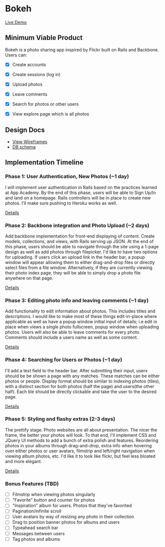 # Bokeh

[Live Demo][demo]

[demo]: http://bokeh-app.xyz.com

## Minimum Viable Product
Bokeh is a photo sharing app inspired by Flickr built on Rails and Backbone. Users can:

<!-- This is a Markdown checklist. Use it to keep track of your progress! -->

- [x] Create accounts
- [x] Create sessions (log in)
- [x] Upload photos
- [x] Leave comments
- [x] Search for photos or other users
- [x] View explore page which is all photos


## Design Docs
* [View Wireframes][views]
* [DB schema][schema]

[views]: ./docs/views.md
[schema]: ./docs/schema.md

## Implementation Timeline

### Phase 1: User Authentication, New Photos (~1 day)
I will implement user authentication in Rails based on the practices learned at
App Academy. By the end of this phase, users will be able to Sign Up/In and land
on a homepage. Rails controllers will be in place to create new photos. I'll make
sure pushing to Heroku works as well.

[Details][phase-one]

### Phase 2: Backbone integration and Photo Upload (~2 days)
Add backbone implementation for front-end displaying of content. Create models, collections, and views, with Rails serving up JSON. At the end of this phase,
users should be able to navigate through the site using a 1-page design as well
as add photos through filepicker. I'd like to have two options for uploading. If
users click an upload link in the header bar, a popup window will appear allowing them to either drag-and-drop files or directly select files from a file window. Alternatively, if they are currently viewing their photo index page, they will be able to simply drop a photo file anywhere on that page.

[Details][phase-two]

### Phase 3: Editing photo info and leaving comments (~1 day)
Add functionality to edit information about photos. This includes
titles and descriptions. I would like to make most of these things edit-in-place where applicable as well as have a popup window initial input of details; i.e edit in place when views a single photo fullscreen, popup window when uploading photos. Users will also be able to leave comments for every photo. Comments should include a users name as well as some content.

[Details][phase-three]

### Phase 4: Searching for Users or Photos (~1 day)
I'll add a text field to the header bar. After submitting their input, users
should be be shown a page with any matches. These matches can be either photos
or people. Display format should be similar to indexing photos (tiles), with a distinct section for both photos (half the page) and users(the other half). Each tile should be directly clickable and take the user to the desired page.


[Details][phase-four]

### Phase 5: Styling and flashy extras (2-3 days)
The prettify stage. Photo websites are all about presentation. The nicer the frame, the better your photos will look. To that end, I'll implement CSS and JQuery UI methods to add a bunch of extra polish and features. Reordering photos in your albums through drag-and-drop, extra info when hovering over either photos or user avatars, filmstrip and left/right navigation when viewing album photos, etc. I'd like it to look like flickr, but feel less bloated and more elegant.

[Details][phase-five]

### Bonus Features (TBD)
- [ ] Filmstrip when viewing photos singularly
- [ ] "Favorite" button and counter for photos
- [ ] "Inspiration" album for users. Photos that they've favorited
- [ ] Pagination/infinite scroll
- [ ] User avatars by way of resizing any photo in their collection
- [ ] Drag to position banner photos for albums and users
- [ ] Typeahead search bar
- [ ] Messages between users
- [ ] Tag photos and albums

[phase-one]: ./docs/phases/phase1.md
[phase-two]: ./docs/phases/phase2.md
[phase-three]: ./docs/phases/phase3.md
[phase-four]: ./docs/phases/phase4.md
[phase-five]: ./docs/phases/phase5.md
